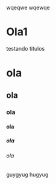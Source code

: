 wqeqwe
wqewqe
# Ola1
testando titulos 
# ola
## ola
### ola
#### ola
##### ola
###### ola
guygyug
hugyug
